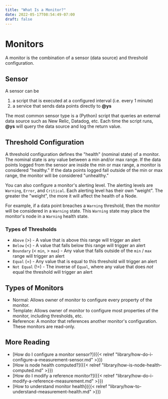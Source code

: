 ```yaml
---
title: "What Is a Monitor?"
date: 2022-05-17T08:54:49-07:00
draft: false
---
```


# Monitors

A monitor is the combination of a sensor (data source) and threshold configuration.

## Sensor

A sensor can be

1. a script that is executed at a configured interval (i.e. every 1 minute)
1. a service that sends data points directly to **@ys**

The most common sensor type is a (Python) script that queries an external data source such as New Relic, Datadog, etc. Each time the script runs, **@ys** will query the data source and log the return value.

## Threshold Configuration

A threshold configuration defines the "health" (nominal state) of a monitor. The nominal state is any value between a min and/or max range. If the data points logged from the sensor are inside the min or max range, a monitor is considered "healthy." If the data points logged fall outside of the min or max range, the monitor will be considered "unhealthy."

You can also configure a monitor's alerting level. The alerting levels are `Warning`, `Error`, and `Critical`. Each alerting level has their own "weight". The greater the "weight", the more it will affect the health of a Node.

For example, if a data point breaches a `Warning` threshold, then the monitor will be considered in a `Warning` state. This `Warning` state may place the monitor's node in a `Warning` health state.

### Types of Thresholds

- `Above` (>) - A value that is above this range will trigger an alert
- `Below` (<) - A value that falls below this range will trigger an alert
- `Boundary` (< `min`, > `max`) - Any value that falls outside of the `min` / `max` range will trigger an alert
- `Equal` (=) - Any value that is equal to this threshold will trigger an alert
- `Not Equal` (!=) - The inverse of `Equal`, where any value that does _not_ equal the threshold will trigger an alert

## Types of Monitors

- Normal: Allows owner of monitor to configure every property of the monitor.
- Template: Allows owner of monitor to configure most properties of the monitor, including thresholds, etc.
- Reference: A monitor that references another monitor's configuration. These monitors are read-only.

## More Reading

- [How do I configure a monitor sensor?]({{< relref "library/how-do-i-configure-a-measurement-sensor.md" >}})
- [How is node health computed?]({{< relref "library/how-is-node-health-computed.md" >}})
- [How do I modify a reference monitor?]({{< relref "library/how-do-i-modify-a-reference-measurement.md" >}})
- [How to understand monitor health]({{< relref "library/how-to-understand-measurement-health.md" >}})


